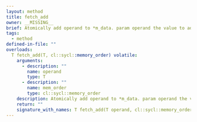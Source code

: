 ```yaml
---
layout: method
title: fetch_add
owner: __MISSING__
brief: Atomically add operand to *m_data. param operand the value to add to *m_data. param mem_order the ordering to use. Can only be memory_order_relaxed. return the old value of *m_data.
tags:
  - method
defined-in-file: ""
overloads:
  T fetch_add(T, cl::sycl::memory_order) volatile:
    arguments:
      - description: ""
        name: operand
        type: T
      - description: ""
        name: mem_order
        type: cl::sycl::memory_order
    description: Atomically add operand to *m_data. param operand the value to add to *m_data. param mem_order the ordering to use. Can only be memory_order_relaxed. return the old value of *m_data.
    return: ""
    signature_with_names: T fetch_add(T operand, cl::sycl::memory_order mem_order) volatile
---
```

